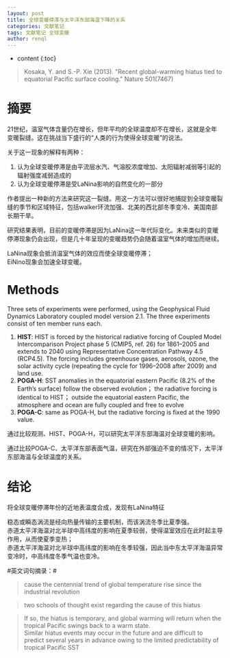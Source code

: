 ```yaml
---
layout: post
title: 全球变暖停滞与太平洋东部海温下降的关系
categories: 文献笔记
tags: 文献笔记 全球变暖
author: renql
---
```


* content
{:toc}

> Kosaka, Y. and S.-P. Xie (2013). "Recent global-warming hiatus tied to equatorial Pacific surface cooling." Nature 501(7467)

# 摘要 #
21世纪，温室气体含量仍在增长，但年平均的全球温度却不在增长，这就是全年变暖裂缝。这在挑战当下盛行的“人类的行为使得全球变暖”的说法。

关于这一现象的解释有两种：  
1. 认为全球变暖停滞是由平流层水汽、气溶胶浓度增加、太阳辐射减弱等引起的辐射强度减弱造成的  
2. 认为全球变暖停滞是受LaNina影响的自然变化的一部分




作者提出一种新的方法来研究这一裂缝。用这一方法可以很好地捕捉到全球变暖裂缝的季节和区域特征，包括walker环流加强、北美的西北部冬季变冷、美国南部长期干旱。

研究结果表明，目前的变暖停滞是因为LaNina这一年代际变化。未来类似的变暖停滞现象仍会出现，但是几十年呈现的变暖趋势仍会随着温室气体的增加而继续。

LaNina现象会抵消温室气体的效应而使全球变暖停滞；  
EiNino现象会加速全球变暖。

# Methods #
Three sets of experiments were performed, using the Geophysical
Fluid Dynamics Laboratory coupled model version 2.1.
The three experiments consist of ten member runs each.

1. **HIST**: HIST is forced by the historical radiative forcing of Coupled Model Intercomparison Project phase 5 (CMIP5, ref. 26) for
1861–2005 and extends to 2040 using Representative Concentration Pathway 4.5 (RCP4.5). The forcing includes greenhouse gases, aerosols, ozone, the solar activity cycle (repeating the cycle for 1996–2008 after 2009) and land use.
2. **POGA-H**: SST anomalies in the equatorial eastern Pacific (8.2% of the Earth’s surface) follow the observed evolution； the radiative forcing is identical to HIST； outside the equatorial eastern Pacific, the atmosphere and ocean are fully coupled and free to evolve
3. **POGA-C**: same as POGA-H, but the radiative forcing is fixed at the 1990 value.

通过比较观测、HIST、POGA-H，可以研究太平洋东部海温对全球变暖的影响。  

通过比较POGA-C、太平洋东部表面气温，研究在外部强迫不变的情况下，太平洋东部海温与全球温度的关系。

# 结论 #
将全球变暖停滞年份的近地表温度合成，发现有LaNina特征

稳态或瞬态涡流是经向热量传输的主要机制，而该涡流冬季比夏季强。  
赤道太平洋海温对北半球中高纬度的影响在夏季较弱，使得温室效应在此时起主导作用，从而使夏季变热；  
赤道太平洋海温对北半球中高纬度的影响在冬季较强，因此当中东太平洋海温异常变冷时，中高纬度冬季气温也变冷。

#英文词句摘录：#
> cause the centennial trend of global temperature rise since the industrial revolution

>two schools of thought exist regarding the cause of this hiatus

>If so, the hiatus is temporary, and global warming will return when the tropical Pacific swings back to a warm state.   
>Similar hiatus events may occur in the future and are difficult to predict several years in advance owing to the limited predictability of tropical Pacific SST


